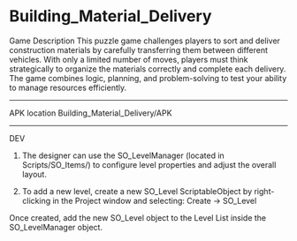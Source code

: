 # Building_Material_Delivery

Game Description
This puzzle game challenges players to sort and deliver construction materials by carefully transferring them between different vehicles. With only a limited number of moves, players must think strategically to organize the materials correctly and complete each delivery. The game combines logic, planning, and problem-solving to test your ability to manage resources efficiently.

----------------------------------------------------

APK location 
Building_Material_Delivery/APK

----------------------------------------------------

DEV

1. The designer can use the SO_LevelManager (located in Scripts/SO_Items/) to configure level properties and adjust the overall layout.


2. To add a new level, create a new SO_Level ScriptableObject by right-clicking in the Project window and selecting:
Create → SO_Level

Once created, add the new SO_Level object to the Level List inside the SO_LevelManager object.
 


